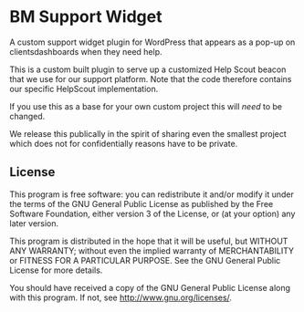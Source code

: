 # BM Support Widget
A custom support widget plugin for WordPress that appears as a pop-up on clientsdashboards when they need help.

This is a custom built plugin to serve up a customized Help Scout beacon that we use for our support platform.
Note that the code therefore contains our specific HelpScout implementation.

If you use this as a base for your own custom project this will *need* to be changed.

We release this publically in the spirit of sharing even the smallest project which does not for confidentially reasons have to be private.

## License
This program is free software: you can redistribute it and/or modify
it under the terms of the GNU General Public License as published by
the Free Software Foundation, either version 3 of the License, or
(at your option) any later version.

This program is distributed in the hope that it will be useful,
but WITHOUT ANY WARRANTY; without even the implied warranty of
MERCHANTABILITY or FITNESS FOR A PARTICULAR PURPOSE. See the
GNU General Public License for more details.

You should have received a copy of the GNU General Public License
along with this program. If not, see <http://www.gnu.org/licenses/>.
